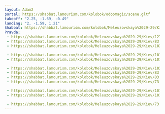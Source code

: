 ```yaml
---
layout: Adam2
portal: https://shabbat.lamourism.com/kolobok/odoomagic/scene.gltf
takeoff: "2.25, -1.69, -0.49"
landing: "2, -1.59, 1.21"
Shabbat: https://shabbat.lamourism.com/kolobok/Meleuzovskaya%2029-29/Kiev/2013.mp4
Pravda:
 - https://shabbat.lamourism.com/kolobok/Meleuzovskaya%2029-29/Kiev/127.jpeg
 - https://shabbat.lamourism.com/kolobok/Meleuzovskaya%2029-29/Kiev/83.jpeg
 - https://shabbat.lamourism.com/kolobok/Meleuzovskaya%2029-29/Kiev/103.jpeg

 - https://shabbat.lamourism.com/kolobok/Meleuzovskaya%2029-29/Kiev/101.jpeg
 - https://shabbat.lamourism.com/kolobok/Meleuzovskaya%2029-29/Kiev/101.jpeg

 - https://shabbat.lamourism.com/kolobok/Meleuzovskaya%2029-29/Kiev/103.jpeg
 - https://shabbat.lamourism.com/kolobok/Meleuzovskaya%2029-29/Kiev/83.jpeg
 - https://shabbat.lamourism.com/kolobok/Meleuzovskaya%2029-29/Kiev/83.jpeg
 - https://shabbat.lamourism.com/kolobok/Meleuzovskaya%2029-29/Kiev/73.jpeg

 - https://shabbat.lamourism.com/kolobok/Meleuzovskaya%2029-29/Kiev/101.jpeg
 - https://shabbat.lamourism.com/kolobok/Meleuzovskaya%2029-29/Kiev/101.jpeg

 - https://shabbat.lamourism.com/kolobok/Meleuzovskaya%2029-29/Kiev/73.jpeg
---
```

